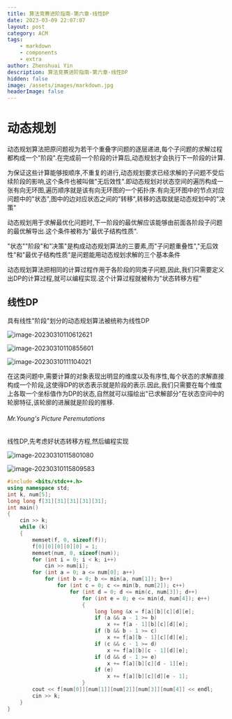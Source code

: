 ```yaml
---
title: 算法竞赛进阶指南-第六章-线性DP
date: 2023-03-09 22:07:07
layout: post
category: ACM
tags:
    - markdown
    - components
    - extra
author: Zhenshuai Yin
description: 算法竞赛进阶指南-第六章-线性DP
hidden: false
image: /assets/images/markdown.jpg
headerImage: false
---
```


# 动态规划

动态规划算法把原问题视为若干个重叠字问题的逐层递进,每个子问题的求解过程都构成一个"阶段".在完成前一个阶段的计算后,动态规划才会执行下一阶段的计算.

为保证这些计算能够按顺序,不重复的进行,动态规划要求已经求解的子问题不受后续阶段的影响,这个条件也被叫做"无后效性".即动态规划对状态空间的遍历构成一张有向无环图,遍历顺序就是该有向无环图的一个拓扑序.有向无环图中的节点对应问题中的"状态",图中的边对应状态之间的"转移",转移的选取就是动态规划中的"决策"

动态规划用于求解最优化问题时,下一阶段的最优解应该能够由前面各阶段子问题的最优解导出.这个条件被称为"最优子结构性质".

"状态""阶段"和"决策"是构成动态规划算法的三要素,而"子问题重叠性","无后效性"和"最优子结构性质"是问题能用动态规划求解的三个基本条件

动态规划算法把相同的计算过程作用于各阶段的同类子问题,因此,我们只需要定义出DP的计算过程,就可以编程实现.这个计算过程就被称为"状态转移方程"

## 线性DP

具有线性"阶段"划分的动态规划算法被统称为线性DP

![image-20230310110612621](https://gitee.com/yzs1/picture/raw/master/Typora-Images/20230310110614.png)

![image-20230310110855601](https://gitee.com/yzs1/picture/raw/master/Typora-Images/20230310110856.png)

![image-20230310111104021](https://gitee.com/yzs1/picture/raw/master/Typora-Images/20230310111104.png)

在这类问题中,需要计算的对象表现出明显的维度以及有序性,每个状态的求解直接构成一个阶段,这使得DP的状态表示就是阶段的表示.因此,我们只需要在每个维度上各取一个坐标值作为DP的状态,自然就可以描绘出"已求解部分"在状态空间中的轮廓特征,该轮廓的进展就是阶段的推移.

###### Mr.Young's Picture Peremutations

线性DP,先考虑好状态转移方程,然后编程实现

![image-20230310115801080](https://gitee.com/yzs1/picture/raw/master/Typora-Images/20230310115802.png)

![image-20230310115809583](https://gitee.com/yzs1/picture/raw/master/Typora-Images/20230310115810.png)

```c++
#include <bits/stdc++.h>
using namespace std;
int k, num[5];
long long f[31][31][31][31][31];
int main()
{
    cin >> k;
    while (k)
    {
        memset(f, 0, sizeof(f));
        f[0][0][0][0][0] = 1;
        memset(num, 0, sizeof(num));
        for (int i = 0; i < k; i++)
            cin >> num[i];
        for (int a = 0; a <= num[0]; a++)
            for (int b = 0; b <= min(a, num[1]); b++)
                for (int c = 0; c <= min(b, num[2]); c++)
                    for (int d = 0; d <= min(c, num[3]); d++)
                        for (int e = 0; e <= min(d, num[4]); e++)
                        {
                            long long &x = f[a][b][c][d][e];
                            if (a && a - 1 >= b)
                                x += f[a - 1][b][c][d][e];
                            if (b && b - 1 >= c)
                                x += f[a][b - 1][c][d][e];
                            if (c && c - 1 >= d)
                                x += f[a][b][c - 1][d][e];
                            if (d && d - 1 >= e)
                                x += f[a][b][c][d - 1][e];
                            if (e)
                                x += f[a][b][c][d][e - 1];
                        }
        cout << f[num[0]][num[1]][num[2]][num[3]][num[4]] << endl;
        cin >> k;
    }
}
```

